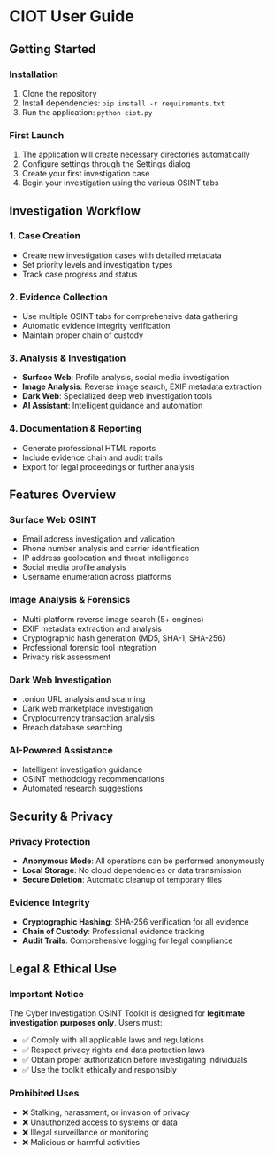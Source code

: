 # CIOT User Guide

## Getting Started

### Installation
1. Clone the repository
2. Install dependencies: `pip install -r requirements.txt`
3. Run the application: `python ciot.py`

### First Launch
1. The application will create necessary directories automatically
2. Configure settings through the Settings dialog
3. Create your first investigation case
4. Begin your investigation using the various OSINT tabs

## Investigation Workflow

### 1. Case Creation
- Create new investigation cases with detailed metadata
- Set priority levels and investigation types
- Track case progress and status

### 2. Evidence Collection
- Use multiple OSINT tabs for comprehensive data gathering
- Automatic evidence integrity verification
- Maintain proper chain of custody

### 3. Analysis & Investigation
- **Surface Web**: Profile analysis, social media investigation
- **Image Analysis**: Reverse image search, EXIF metadata extraction
- **Dark Web**: Specialized deep web investigation tools
- **AI Assistant**: Intelligent guidance and automation

### 4. Documentation & Reporting
- Generate professional HTML reports
- Include evidence chain and audit trails
- Export for legal proceedings or further analysis

## Features Overview

### Surface Web OSINT
- Email address investigation and validation
- Phone number analysis and carrier identification
- IP address geolocation and threat intelligence
- Social media profile analysis
- Username enumeration across platforms

### Image Analysis & Forensics
- Multi-platform reverse image search (5+ engines)
- EXIF metadata extraction and analysis
- Cryptographic hash generation (MD5, SHA-1, SHA-256)
- Professional forensic tool integration
- Privacy risk assessment

### Dark Web Investigation
- .onion URL analysis and scanning
- Dark web marketplace investigation
- Cryptocurrency transaction analysis
- Breach database searching

### AI-Powered Assistance
- Intelligent investigation guidance
- OSINT methodology recommendations
- Automated research suggestions

## Security & Privacy

### Privacy Protection
- **Anonymous Mode**: All operations can be performed anonymously
- **Local Storage**: No cloud dependencies or data transmission
- **Secure Deletion**: Automatic cleanup of temporary files

### Evidence Integrity
- **Cryptographic Hashing**: SHA-256 verification for all evidence
- **Chain of Custody**: Professional evidence tracking
- **Audit Trails**: Comprehensive logging for legal compliance

## Legal & Ethical Use

### Important Notice
The Cyber Investigation OSINT Toolkit is designed for **legitimate investigation purposes only**. Users must:

- ✅ Comply with all applicable laws and regulations
- ✅ Respect privacy rights and data protection laws
- ✅ Obtain proper authorization before investigating individuals
- ✅ Use the toolkit ethically and responsibly

### Prohibited Uses
- ❌ Stalking, harassment, or invasion of privacy
- ❌ Unauthorized access to systems or data
- ❌ Illegal surveillance or monitoring
- ❌ Malicious or harmful activities
